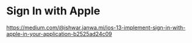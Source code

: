 # Sign In with Apple

https://medium.com/@ishwar.janwa.mi/ios-13-implement-sign-in-with-apple-in-your-application-b2525ad24c09
